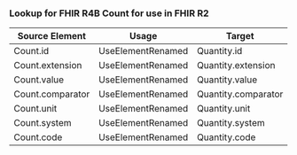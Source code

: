 ### Lookup for FHIR R4B Count for use in FHIR R2

| Source Element | Usage | Target |
| -------------- | ----- | ------ |
| Count.id | UseElementRenamed | Quantity.id |
| Count.extension | UseElementRenamed | Quantity.extension |
| Count.value | UseElementRenamed | Quantity.value |
| Count.comparator | UseElementRenamed | Quantity.comparator |
| Count.unit | UseElementRenamed | Quantity.unit |
| Count.system | UseElementRenamed | Quantity.system |
| Count.code | UseElementRenamed | Quantity.code |
